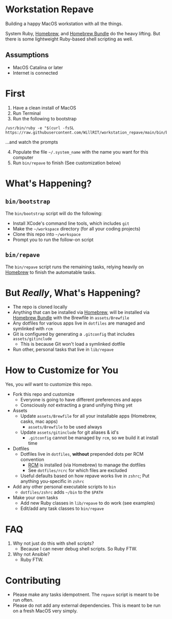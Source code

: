 # Workstation Repave

Building a happy MacOS workstation with all the things.

System Ruby, [Homebrew][homebrew], and [Homebrew Bundle][homebrew_bundle] do the heavy lifting. But there is some lightweight Ruby-based shell scripting as well.

## Assumptions

- MacOS Catalina or later
- Internet is connected

# First

1. Have a clean install of MacOS
1. Run Terminal
1. Run the following to bootstrap

```shell script
/usr/bin/ruby -e "$(curl -fsSL https://raw.githubusercontent.com/WillRIT/workstation_repave/main/bin/bootstrap)"
```
...and watch the prompts

4. Populate the file `~/.system_name` with the name you want for this computer 
5. Run `bin/repave` to finish (See customization below)

# What's Happening?

## `bin/bootstrap`

The `bin/bootstrap` script will do the following:
- Install XCode's command line tools, which includes `git`
- Make the `~/workspace` directory (for all your coding projects)
- Clone this repo into `~/workspace`
- Prompt you to run the follow-on script

## `bin/repave`

The `bin/repave` script runs the remaining tasks, relying heavily on [Homebrew][homebrew] to finish the automatable tasks.

# But _Really_, What's Happening?

- The repo is cloned locally
- Anything that can be installed via [Homebrew][homebrew], will be installed via [Homebrew Bundle][homebrew_bundle] with the Brewfile in `assets/Brewfile`
- Any dotfiles for various apps live in `dotfiles` are managed and symlinked with `rcm`
- Git is configured by generating a `.gitconfig` that includes `assets/gitinclude`
  - This is because Git won't load a symlinked dotfile
- Run other, personal tasks that live in `lib/repave`

# How to Customize for You

Yes, you _*will*_ want to customize this repo. 

- Fork this repo and customize
  - Everyone is going to have different preferences and apps
  - Consciously _not_ extracting a grand unifying thing yet
- Assets
  - Update `assets/Brewfile` for all your installable apps (Homebrew, casks, mac apps)
    - `assets/Brewfile` to be used always
  - Update `assets/gitinclude` for git aliases & id's
    - `.gitconfig` cannot be managed by `rcm`, so we build it at install time
- Dotfiles
  - Dotfiles live in `dotfiles`, **without** prepended dots per RCM convention
    - [RCM][rcm] is installed (via Homebrew) to manage the dotfiles
    - See `dotfiles/rcrc` for which files are excluded
  - Useful defaults based on how repave works live in `zshrc`; Put anything you-specific in `zshrc`
- Add any other personal executable scripts to `bin`
  - `dotfiles/zshrc` adds `~/bin` to the `$PATH`
- Make your own tasks
  - Add new Ruby classes in `lib/repave` to do work (see examples)
  - Edit/add any task classes to `bin/repave`

# FAQ

1. Why not just do this with shell scripts?
   - Because I can never debug shell scripts. So Ruby FTW.
2. Why not Ansible?
   - Ruby FTW. 

# Contributing

- Please make any tasks idempotnent. The `repave` script is meant to be run often.
- Please do not add any external dependencies. This is meant to be run on a fresh MacOS very simply.

[homebrew]: https://brew.sh/
[homebrew_bundle]: https://github.com/Homebrew/homebrew-bundle
[rcm]: https://github.com/thoughtbot/rcm
